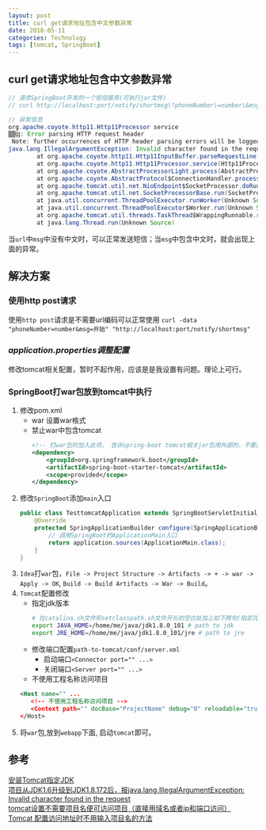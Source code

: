 ```yaml
---
layout: post
title: curl get请求地址包含中文参数异常
date: 2018-05-11
categories: Technology
tags: [tomcat, SpringBoot]
---
```



## curl get请求地址包含中文参数异常
```Java
// 请求SpringBoot开发的一个短信服务(可执行jar文件)
// curl http://localhost:port/notify/shortmsg\?phoneNumber\=number\&msg\=开始

// 异常信息
org.apache.coyote.http11.Http11Processor service
▒▒Ϣ: Error parsing HTTP request header
 Note: further occurrences of HTTP header parsing errors will be logged at DEBUG level.
java.lang.IllegalArgumentException: Invalid character found in the request target. The valid characters are defined in RFC 7230 and RFC 3986
        at org.apache.coyote.http11.Http11InputBuffer.parseRequestLine(Http11InputBuffer.java:476)
        at org.apache.coyote.http11.Http11Processor.service(Http11Processor.java:687)
        at org.apache.coyote.AbstractProcessorLight.process(AbstractProcessorLight.java:66)
        at org.apache.coyote.AbstractProtocol$ConnectionHandler.process(AbstractProtocol.java:868)
        at org.apache.tomcat.util.net.NioEndpoint$SocketProcessor.doRun(NioEndpoint.java:1459)
        at org.apache.tomcat.util.net.SocketProcessorBase.run(SocketProcessorBase.java:49)
        at java.util.concurrent.ThreadPoolExecutor.runWorker(Unknown Source)
        at java.util.concurrent.ThreadPoolExecutor$Worker.run(Unknown Source)
        at org.apache.tomcat.util.threads.TaskThread$WrappingRunnable.run(TaskThread.java:61)
        at java.lang.Thread.run(Unknown Source)
```

当`url`中`msg`中没有中文时，可以正常发送短信；当`msg`中包含中文时，就会出现上面的异常。

## 解决方案

### 使用http post请求
使用`http post`请求是不需要url编码可以正常使用
`curl -data "phoneNumber=number&msg=开始" "http://localhost:port/notify/shortmsg"`

### *application.properties调整配置*
修改tomcat相关配置，暂时不起作用，应该是是我设置有问题。理论上可行。

### SpringBoot打war包放到tomcat中执行

1. 修改pom.xml
   - <packaging>war</packaging> 设置war格式
   - 禁止war中包含tomcat
     ```xml
     <!-- 打war包时加入此项， 告诉spring-boot tomcat相关jar包用外部的，不要打进去 -->
     <dependency>
         <groupId>org.springframework.boot</groupId>
         <artifactId>spring-boot-starter-tomcat</artifactId>
         <scope>provided</scope>
     </dependency>
     ```
2. 修改`SpringBoot`添加`main`入口
    ```Java
    public class TesttomcatApplication extends SpringBootServletInitializer {
        @Override
        protected SpringApplicationBuilder configure(SpringApplicationBuilder application) {
            // 调用SpringBoot的ApplicationMain入口
            return application.sources(ApplicationMain.class);
        }
    }
    ```
3. `Idea`打`war`包，`File -> Project Structure -> Artifacts -> + -> war -> Apply -> OK`, `Build -> Build Artifacts -> War -> Build`。
4. `Tomcat`配置修改
   - 指定jdk版本
     ```Bash
     # 在catalina.sh文件和setclasspath.sh文件开头的空白处加上如下两句(指定JDK), path_to_tomcat/bin/
     export JAVA_HOME=/home/me/java/jdk1.8.0_101 # path to jdk
     export JRE_HOME=/home/me/java/jdk1.8.0_101/jre # path to jre
     ```
   - 修改端口配置`path-to-tomcat/conf/server.xml`
     - 启动端口`<Connector port="" ...>`
     - 关闭端口`<Server port="" ...>`
    - 不使用工程名称访问项目
     ```xml
     <Host name="" ...
        <!-- 不使用工程名称访问项目 -->
        <Context path="" docBase="ProjectName" debug="0" reloadable="true"/>
     </Host>
     ```
5. 将`war`包,放到`webapp`下面, 启动`tomcat`即可。

## 参考
[安装Tomcat指定JDK](http://www.cnblogs.com/lioillioil/archive/2011/10/08/2202169.html)  
[项目从JDK1.6升级到JDK1.8.172后，报java.lang.IllegalArgumentException: Invalid character found in the request](https://blog.csdn.net/java001122/article/details/80031800)  
[tomcat设置不需要项目名便可访问项目（直接用域名或者ip和端口访问）](https://blog.csdn.net/qq_33556185/article/details/52817303)  
[Tomcat 配置访问地址时不用输入项目名的方法](https://blog.csdn.net/yueritian/article/details/45845039)